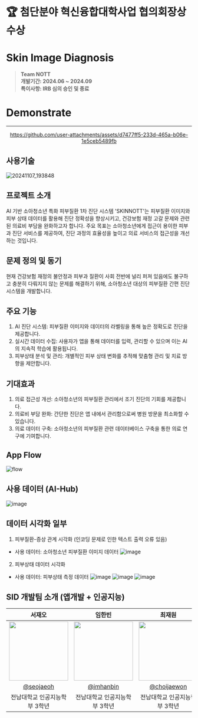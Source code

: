# 🏆 첨단분야 혁신융합대학사업 협의회장상 수상
# Skin Image Diagnosis
> **Team NOTT** <br/> **개발기간: 2024.06 ~ 2024.09** <br/> **특이사항: IRB 심의 승인 및 종료**
# Demonstrate
---
<div align="center">
  

https://github.com/user-attachments/assets/d7477ff5-233d-465a-b06e-1e5ceb5489fb


</div>

## 사용기술
![20241107_193848](https://github.com/user-attachments/assets/93f3ac49-15da-41bf-8df4-e9dbd1cfab1f)

## 프로젝트 소개
AI 기반 소아청소년 특화 피부질환 1차 진단 시스템 'SKINNOTT'는 피부질환 이미지와 피부 상태 데이터를 활용해 진단 정확성을 향상시키고, 건강보험 재정 고갈 문제와 관련된 의료비 부담을 완화하고자 합니다. 주요 목표는 소아청소년에게 접근이 용이한 피부과 진단 서비스를 제공하여, 진단 과정의 효율성을 높이고 의료 서비스의 접근성을 개선하는 것입니다.

## 문제 정의 및 동기
현재 건강보험 재정의 불안정과 피부과 질환이 사회 전반에 널리 퍼져 있음에도 불구하고 충분히 다뤄지지 않는 문제를 해결하기 위해, 소아청소년 대상의 피부질환 간편 진단 시스템을 개발합니다​​.

## 주요 기능
1. AI 진단 시스템: 피부질환 이미지와 데이터의 라벨링을 통해 높은 정확도로 진단을 제공합니다.
2. 실시간 데이터 수집: 사용자가 앱을 통해 데이터를 입력, 관리할 수 있으며 이는 AI의 지속적 학습에 활용됩니다.<br>
3. 피부상태 분석 및 관리: 개별적인 피부 상태 변화를 추적해 맞춤형 관리 및 치료 방향을 제안합니다​.

## 기대효과
1. 의료 접근성 개선: 소아청소년의 피부질환 관리에서 조기 진단의 기회를 제공합니다.<br>
2. 의료비 부담 완화: 간단한 진단은 앱 내에서 관리함으로써 병원 방문을 최소화할 수 있습니다.<br>
3. 의료 데이터 구축: 소아청소년의 피부질환 관련 데이터베이스 구축을 통한 의료 연구에 기여합니다​​.

## App Flow
![flow](https://github.com/user-attachments/assets/8dc7e680-c262-42ea-b47e-49e3c9cd4fc4)

## 사용 데이터 (AI-Hub)
![image](https://github.com/user-attachments/assets/93bcd807-54bd-4c46-a4a6-f574601f8ace)

## 데이터 시각화 일부
1. 피부질환-증상 관계 시각화 (인코딩 문제로 인한 텍스트 출력 오류 있음)
  - 사용 데이터: 소아청소년 피부질환 이미지 데이터
![image](https://github.com/user-attachments/assets/48457cdd-8446-4c5e-b4b9-80fb891fe52c)

2. 피부상태 데이터 시각화 
  - 사용 데이터: 피부상태 측정 데이터
![image](https://github.com/user-attachments/assets/05150a5a-b9da-40e4-a693-367b838718f5)
![image](https://github.com/user-attachments/assets/87b6d49c-936f-4e5a-b4bc-a90a52cebef4)
![image](https://github.com/user-attachments/assets/b0fc19c6-dee7-4d5f-88ea-b1b474ba6d63)

## SID 개발팀 소개 (앱개발 + 인공지능)

|      서재오       |          임한빈          |       최재원         |                                                                                                               
| :------------------------------------------------------------------------------: | :---------------------------------------------------------------------------------------------------------------------------------------------------: | :---------------------------------------------------------------------------------------------------------------------------------------------------------------------------------------------------: | 
|   <img width="160px" src="https://avatars.githubusercontent.com/u/90062866?v=4" />    |                      <img width="160px" src="https://avatars.githubusercontent.com/u/123966795?v=4" />    |                   <img width="160px" src="https://avatars.githubusercontent.com/u/95406268?v=4"/>   |
|   [@seojaeoh](https://github.com/seojaeohcode)   |    [@imhanbin](https://github.com/Hanbeeen)  | [@choijaewon](https://github.com/ppre1ude)  |
| 전남대학교 인공지능학부 3학년 | 전남대학교 인공지능학부 3학년 | 전남대학교 인공지능학부 3학년 |
